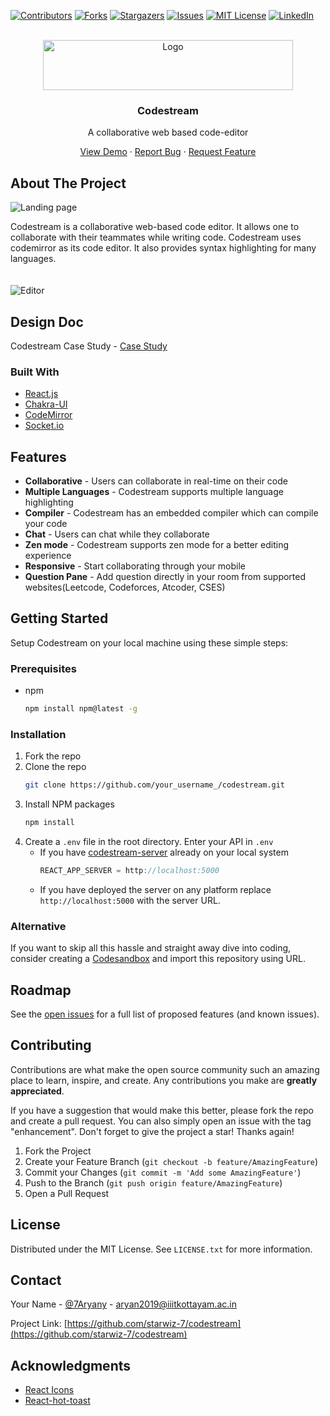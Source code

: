 <div id="top"></div>

[![Contributors][contributors-shield]][contributors-url]
[![Forks][forks-shield]][forks-url]
[![Stargazers][stars-shield]][stars-url]
[![Issues][issues-shield]][issues-url]
[![MIT License][license-shield]][license-url]
[![LinkedIn][linkedin-shield]][linkedin-url]

<!-- PROJECT LOGO -->
<br />
<div align="center">
  <a href="https://github.com/othneildrew/Best-README-Template">
    <img src="https://res.cloudinary.com/hackbot/image/upload/v1634825298/Codestream/default-monochrome-black_zrplwm.png" alt="Logo" width="400" height="80">
  </a>

  <h3 align="center">Codestream</h3>

  <p align="center">
    A collaborative web based code-editor
   </p>
   <p align="center">
    <a href="https://codestream.vercel.app">View Demo</a>
    ·
    <a href="https://github.com/starwiz-7/codestream/issues">Report Bug</a>
    ·
    <a href="https://github.com/starwiz-7/codestream/issues">Request Feature</a>
  </p>
</div>

<!-- ABOUT THE PROJECT -->

## About The Project

<img src="https://res.cloudinary.com/hackbot/image/upload/v1634828133/Codestream/landing-page-cs_tognal.png" alt="Landing page">
</img>

Codestream is a collaborative web-based code editor. It allows one to collaborate with their teammates while writing code.
Codestream uses codemirror as its code editor. It also provides syntax highlighting for many languages.
<br/>
<br/>
<br/>
<img src="https://res.cloudinary.com/hackbot/image/upload/v1634828588/Codestream/code-dark_z4lw7c.png" alt="Editor">
</img>

## Design Doc

Codestream Case Study - <a href="https://starwiz.notion.site/starwiz/Codestream-1d901b06f80d44a785933db23d0b60a9">Case Study</a>

### Built With

- [React.js](https://reactjs.org/)
- [Chakra-UI](https://chakra-ui.com/)
- [CodeMirror](https://codemirror.net/)
- [Socket.io](https://socket.io/)

## Features

- **Collaborative** - Users can collaborate in real-time on their code
- **Multiple Languages** - Codestream supports multiple language highlighting
- **Compiler** - Codestream has an embedded compiler which can compile your code
- **Chat** - Users can chat while they collaborate
- **Zen mode** - Codestream supports zen mode for a better editing experience
- **Responsive** - Start collaborating through your mobile
- **Question Pane** - Add question directly in your room from supported websites(Leetcode, Codeforces, Atcoder, CSES)

<!-- GETTING STARTED -->

## Getting Started

Setup Codestream on your local machine using these simple steps:

### Prerequisites

- npm
  ```sh
  npm install npm@latest -g
  ```

### Installation

1. Fork the repo
2. Clone the repo
   ```sh
   git clone https://github.com/your_username_/codestream.git
   ```
3. Install NPM packages
   ```sh
   npm install
   ```
4. Create a `.env` file in the root directory. Enter your API in `.env`
   - If you have <a href="https://github.com/starwiz-7/codestream-server">codestream-server</a> already on your local system
     ```js
     REACT_APP_SERVER = http://localhost:5000
     ```
   - If you have deployed the server on any platform replace `http://localhost:5000` with the server URL.

### Alternative

If you want to skip all this hassle and straight away dive into coding, consider creating a <a href="https://codesandbox.io/">Codesandbox</a> and import this repository using URL.

<!-- ROADMAP -->

## Roadmap

See the [open issues](https://github.com/starwiz-7/codestream/issues) for a full list of proposed features (and known issues).

<!-- CONTRIBUTING -->

## Contributing

Contributions are what make the open source community such an amazing place to learn, inspire, and create. Any contributions you make are **greatly appreciated**.

If you have a suggestion that would make this better, please fork the repo and create a pull request. You can also simply open an issue with the tag "enhancement".
Don't forget to give the project a star! Thanks again!

1. Fork the Project
2. Create your Feature Branch (`git checkout -b feature/AmazingFeature`)
3. Commit your Changes (`git commit -m 'Add some AmazingFeature'`)
4. Push to the Branch (`git push origin feature/AmazingFeature`)
5. Open a Pull Request

<!-- LICENSE -->

## License

Distributed under the MIT License. See `LICENSE.txt` for more information.

<!-- CONTACT -->

## Contact

Your Name - [@7Aryany](https://twitter.com/7Aryany) - aryan2019@iiitkottayam.ac.in

Project Link: [https://github.com/starwiz-7/codestream](https://github.com/starwiz-7/codestream)

<!-- ACKNOWLEDGMENTS -->

## Acknowledgments

- [React Icons](https://react-icons.github.io/react-icons/search)
- [React-hot-toast](https://react-hot-toast.com/)

<!-- MARKDOWN LINKS & IMAGES -->
<!-- https://www.markdownguide.org/basic-syntax/#reference-style-links -->

[contributors-shield]: https://img.shields.io/github/contributors/starwiz-7/codestream.svg?style=for-the-badge
[contributors-url]: https://github.com/starwiz-7/codestream/graphs/contributors
[forks-shield]: https://img.shields.io/github/forks/starwiz-7/codestream?style=for-the-badge
[forks-url]: https://github.com/starwiz-7/codestream/network/members
[stars-shield]: https://img.shields.io/github/stars/starwiz-7/codestream?style=for-the-badge
[stars-url]: https://github.com/starwiz-7/codestream/stargazers
[issues-shield]: https://img.shields.io/github/issues/starwiz-7/codestream?style=for-the-badge
[issues-url]: https://github.com/starwiz-7/codestream/issues
[license-shield]: https://img.shields.io/github/license/starwiz-7/codestream?style=for-the-badge
[license-url]: https://github.com/starwiz-7/codestream/blob/main/LICENSE
[linkedin-shield]: https://img.shields.io/badge/-LinkedIn-black.svg?style=for-the-badge&logo=linkedin&colorB=555
[linkedin-url]: https://linkedin.com/in/yadav-aryan
